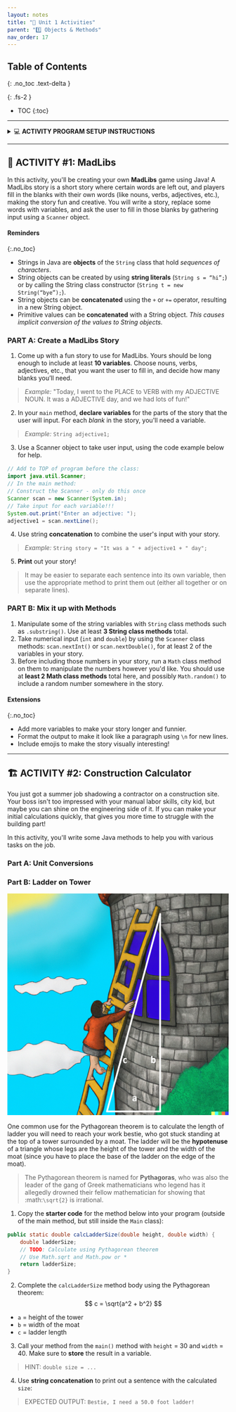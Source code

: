 ```yaml
---
layout: notes
title: "🎯 Unit 1 Activities" 
parent: "1️⃣ Objects & Methods"
nav_order: 17
---
```


## Table of Contents
{: .no_toc .text-delta }

{: .fs-2 }
- TOC
{:toc}

---

<html>
  <details>
    <summary>💻 <strong class="text-green-200">ACTIVITY PROGRAM SETUP INSTRUCTIONS</strong></summary>
    
<div class="setup" markdown="block">

1. Go to the public template **repository** for our class: [BWL-CS Java Template](https://github.com/BWL-CS/java-template)
2. Click the <button type="button" name="button" class="btn btn-green">Use this template</button> button above the list of files then select `Create a new repository`
3. Specify the **repository name**: `CS2-Unit1-Activity#`
    > Replace `#` with the specific _activity number_.
4. Click <button type="button" name="button" class="btn btn-green">Create repository</button>
    > Now you have **your own personal copy** of this starter code that you can always access under the `Your repositories` section of GitHub! 📂
5. Now on your repository, click <button type="button" name="button" class="btn btn-green"> < > Code </button> and select the `Codespaces` tab
6. Click `Create Codespace on main` and wait for the environment to load, _then you're ready to code_!

</div>

<br>

<div class="warn" markdown="block">

🛑 When class ends, don't forget to **SAVE YOUR WORK**! **Codespaces** are TEMPORARY editing environments, so you need to COMMIT changes properly in order to update the main **repository** for your program. 

_There are multiple steps to saving in GitHub Codespaces:_

1. Navigate to the `Source Control` menu on the _LEFT_ sidebar
2. Click the <button type="button" name="button" class="btn btn-green">commit changes</button> button on the _LEFT_ menu
3. Type a brief **commit message** at the top of the file that opens, for example: `updated main.py`
4. Click the small `✔️` **checkmark** in the _TOP RIGHT_ corner
5. Click the <button type="button" name="button" class="btn btn-green">sync changes</button> button on the _LEFT_ menu
6. _Finally you can close your Codespace!_

</div>

  </details>
</html>

---

## 🤪 ACTIVITY #1: MadLibs

In this activity, you'll be creating your own **MadLibs** game using Java! A MadLibs story is a short story where certain words are left out, and players fill in the blanks with their own words (like nouns, verbs, adjectives, etc.), making the story fun and creative. You will write a story, replace some words with variables, and ask the user to fill in those blanks by gathering input using a `Scanner` object.

#### Reminders
{:.no_toc}
* Strings in Java are **objects** of the `String` class that hold _sequences of characters_.
* String objects can be created by using **string literals** (`String s = “hi”;`) or by calling the String class constructor (`String t = new String(“bye”);`).
* String objects can be **concatenated** using the `+` or `+=` operator, resulting in a new String object.
* Primitive values can be **concatenated** with a String object. _This causes implicit conversion of the values to String objects._

### PART A: Create a MadLibs Story

<div class="task" markdown="block">

1. Come up with a fun story to use for MadLibs. Yours should be long enough to include at least **10 variables**. Choose nouns, verbs, adjectives, etc., that you want the user to fill in, and decide how many blanks you’ll need.
> _Example:_ "Today, I went to the PLACE to VERB with my ADJECTIVE NOUN. It was a ADJECTIVE day, and we had lots of fun!"
2. In your `main` method, **declare variables** for the parts of the story that the user will input. For each _blank_ in the story, you'll need a variable.
> _Example:_ `String adjective1;`
3. Use a Scanner object to take user input, using the code example below for help.
```java
// Add to TOP of program before the class:
import java.util.Scanner;
// In the main method:
// Construct the Scanner - only do this once
Scanner scan = new Scanner(System.in);
// Take input for each variable!!!
System.out.print("Enter an adjective: ");
adjective1 = scan.nextLine();
```
4. Use string **concatenation** to combine the user's input with your story.
> _Example:_ `String story = "It was a " + adjective1 + " day";`
5. **Print** out your story!
> It may be easier to separate each sentence into its own variable, then use the appropriate method to print them out (either all together or on separate lines). 

</div> 

### PART B: Mix it up with Methods
<div class="task" markdown="block">
  
1. Manipulate some of the string variables with `String` class methods such as `.substring()`. Use at least **3 String class methods** total.
2. Take numerical input (`int` and `double`) by using the `Scanner` class methods: `scan.nextInt()` or `scan.nextDouble()`, for at least 2 of the variables in your story. 
3. Before including those numbers in your story, run a `Math` class method on them to manipulate the numbers however you'd like. You should use at **least 2 Math class methods** total here, and possibly `Math.random()` to include a random number somewhere in the story.  

</div> 

#### Extensions
{:.no_toc}

* Add more variables to make your story longer and funnier.
* Format the output to make it look like a paragraph using `\n` for new lines.
* Include emojis to make the story visually interesting!

---

## 🏗️ ACTIVITY #2: Construction Calculator

You just got a summer job shadowing a contractor on a construction site. Your boss isn't too impressed with your manual labor skills, city kid, but maybe you can shine on the engineering side of it. If you can make your initial calculations quickly, that gives you more time to struggle with the building part! 

In this activity, you'll write some Java methods to help you with various tasks on the job. 

### Part A: Unit Conversions


### Part B: Ladder on Tower

![image-small](Figures/ladder.png)

One common use for the Pythagorean theorem is to calculate the length of
ladder you will need to reach your work bestie, who got stuck standing at the top of a tower surrounded by a moat. The ladder will be the **hypotenuse** of a triangle whose legs are the height of the tower and the width of the moat (since you have to place the base of the ladder on the edge of the moat).

> The Pythagorean theorem is named for **Pythagoras**, who was also the leader of the gang of Greek mathematicians who legend has it allegedly drowned their fellow mathematician for showing that :math:`\sqrt{2}` is irrational.

<div class="task" markdown="block">

1. Copy the **starter code** for the method below into your program (outside of the main method, but still inside the `Main` class):
  ```java
  public static double calcLadderSize(double height, double width) {
      double ladderSize;
      // TODO: Calculate using Pythagorean theorem
      // Use Math.sqrt and Math.pow or *
      return ladderSize;
  }
  ```
2. Complete the `calcLadderSize` method body using the Pythagorean theorem:
  $$
  c = \sqrt{a^2 + b^2}
  $$
  * `a` = height of the tower
  * `b` = width of the moat
  * `c` = ladder length

3. Call your method from the `main()` method with `height` = 30 and `width` = 40. Make sure to **store** the result in a variable.
  > HINT: `double size = ...`

4. Use **string concatenation** to print out a sentence with the calculated `size`: 
  > EXPECTED OUTPUT: `Bestie, I need a 50.0 foot ladder!`

</div>


